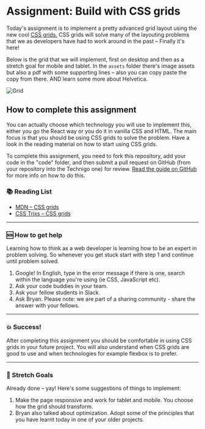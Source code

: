 # Assignment: Build with CSS grids

Today's assignment is to implement a pretty advanced grid layout using the new cool [CSS grids.](https://css-tricks.com/snippets/css/complete-guide-grid/) CSS grids will solve many of the layouting problems that we as developers have had to work around in the past – Finally it's here! 

Below is the grid that we will implement, first on desktop and then as a stretch goal for mobile and tablet. In the `assets` folder there's image assets but also a pdf with some supporting lines – also you can copy paste the copy from there. AND learn some more about Helvetica. 

![Grid](https://github.com/Technigo/assignment-css-grid/blob/master/Helvetica_grid.001.png)

## How to complete this assignment

You can actually choose which technology you will use to implement this, either you go the React way or you do it in vanilla CSS and HTML. The main focus is that you should be using CSS grids to solve the problem. Have a look in the reading material on how to start using CSS grids. 

To complete this assignment, you need to fork this repository, add your code in the "code" folder, and then submit a pull request on GitHub (from your repository into the Technigo one) for review. [Read the guide on GitHub](https://guides.github.com/activities/forking/) for more info on how to do this.

### :books: Reading List

* [MDN – CSS grids](https://developer.mozilla.org/en-US/docs/Web/CSS/CSS_Grid_Layout)
* [CSS Trixs – CSS grids](https://css-tricks.com/snippets/css/complete-guide-grid/)

---

### :sos: How to get help
Learning how to think as a web developer is learning how to be an expert in problem solving. So whenever you get stuck start with step 1 and continue until problem solved.

1. Google! In English, type in the error message if there is one, search within the language you're using (ie CSS, JavaScript etc).
2. Ask your code buddies in your team.
3. Ask your fellow students in Slack.
4. Ask Bryan. Please note: we are part of a sharing community - share the answer with your fellows.

---

### :boom: Success!

After completing this assignment you should be comfortable in using CSS grids in your future project. You will also understand when CSS grids are good to use and when technologies for example flexbox is to prefer. 

---

### :runner: Stretch Goals

Already done – yay! Here's some suggestions of things to implement: 
1. Make the page responsive and work for tablet and mobile. You choose how the grid should transform. 
1. Bryan also talked about optimization. Adopt some of the principles that you have learnt today in one of your older projects. 
